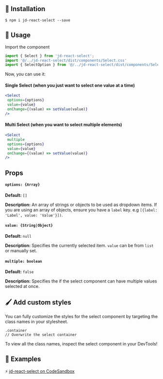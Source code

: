 ## 🔧 Installation

```
$ npm i jd-react-select --save
```

## 📖 Usage

Import the component

```js
import { Select } from 'jd-react-select';
import '@/../jd-react-select/dist/components/Select.css'
import { SelectOption } from '@/../jd-react-select/dist/components/Select'
```

Now, you can use it:

#### Single Select (when you just want to select one value at a time)

```jsx
<Select
 options={options}
 value={value}
 onChange={(value) => setValue(value)}
/>
```

#### Multi Select (when you want to select multiple elements)

```jsx
<Select
 multiple
 options={options}
 value={value}
 onChange={(value) => setValue(value)}
/>
```

## Props

#### `options: {Array}`

**Default:** `[]`

**Description:** An array of strings or objects to be used as dropdown items. If
you are using an array of objects, ensure you have a `label` key. e.g
`[{label: 'Label', value: 'Value'}])`.

#### `value: {String|Object}`

**Default:** `null`

**Description:** Specifies the currently selected item. `value` can be from
`list` or manually set.

#### `multiple: boolean`
**Default:** `false`

**Description:** Specifies the if the select component can have multiple values selected at once.

## 🖌️ Add custom styles

You can fully customize the styles for the select component by targeting the class names in your stylesheet.

```
.container
// Overwrite the select container 
```

To view all the class names, inspect the select component in your DevTools!



## 👀 Examples

⚡️
<a href="https://codesandbox.io/s/jd-react-select-v8fkfe?file=/src/App.tsx">jd-react-select on CodeSandbox</a>





